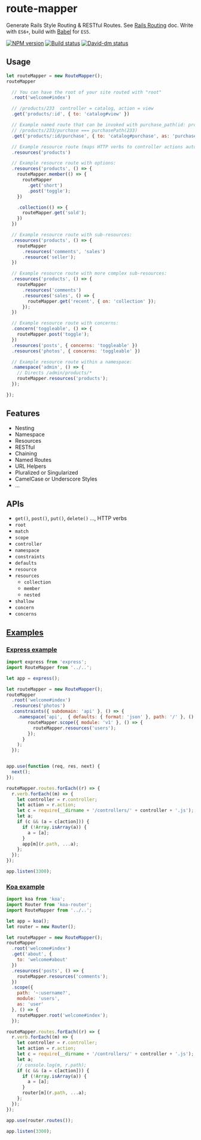 # route-mapper

Generate Rails Style Routing & RESTful Routes. See [Rails Routing][] doc.
Write with `ES6+`, build with [Babel][] for `ES5`.

[![NPM version][npm-image]][npm-url]
[![Build status][travis-image]][travis-url]
[![David-dm status][David-dm-image]][David-dm-url]


## Usage

```js
let routeMapper = new RouteMapper();
routeMapper

  // You can have the root of your site routed with "root"
  .root('welcome#index')

  // /products/233  controller = catalog, action = view
  .get('products/:id', { to: 'catalog#view' })

  // Example named route that can be invoked with purchase_path(id: product.id)
  // /products/233/purchase === purchasePath(233)
  .get('products/:id/purchase', { to: 'catalog#purchase', as: 'purchase' })

  // Example resource route (maps HTTP verbs to controller actions automatically):
  .resources('products')

  // Example resource route with options:
  .resources('products', () => {
    routeMapper.member(() => {
      routeMapper
        .get('short')
        .post('toggle');
    })

    .collection(() => {
      routeMapper.get('sold');
    })
  })

  // Example resource route with sub-resources:
  .resources('products', () => {
    routeMapper
      .resources('comments', 'sales')
      .resource('seller');
  })

  // Example resource route with more complex sub-resources:
  .resources('products', () => {
    routeMapper
      .resources('comments')
      .resources('sales', () => {
        routeMapper.get('recent', { on: 'collection' });
      });
  })

  // Example resource route with concerns:
  .concern('toggleable', () => {
    routeMapper.post('toggle');
  })
  .resources('posts', { concerns: 'toggleable' })
  .resources('photos', { concerns: 'toggleable' })

  // Example resource route within a namespace:
  .namespace('admin', () => {
    // Directs /admin/products/*
    routeMapper.resources('products');
  });

});
```


## Features

* Nesting
* Namespace
* Resources
* RESTful
* Chaining
* Named Routes
* URL Helpers
* Pluralized or Singularized
* CamelCase or Underscore Styles
* ...


## APIs

* `get()`, `post()`, `put()`, `delete()` ..., HTTP verbs
* `root`
* `match`
* `scope`
* `controller`
* `namespace`
* `constraints`
* `defaults`
* `resource`
* `resources`
  * `collection`
  * `member`
  * `nested`
* `shallow`
* `concern`
* `concerns`


## [Examples](./examples)

### [Express example](./examples/express)

```js
import express from 'express';
import RouteMapper from '../..';

let app = express();

let routeMapper = new RouteMapper();
routeMapper
  .root('welcome#index')
  .resources('photos')
  .constraints({ subdomain: 'api' }, () => {
    .namespace('api',  { defaults: { format: 'json' }, path: '/' }, () => {
        routeMapper.scope({ module: 'v1' }, () => {
          routeMapper.resources('users');
        });
      }
    );
  });


app.use(function (req, res, next) {
  next();
});

routeMapper.routes.forEach((r) => {
  r.verb.forEach((m) => {
    let controller = r.controller;
    let action = r.action;
    let c = require(__dirname + '/controllers/' + controller + '.js');
    let a;
    if (c && (a = c[action])) {
      if (!Array.isArray(a)) {
        a = [a];
      }
      app[m](r.path, ...a);
    };
  });
});

app.listen(3300);
```

### [Koa example](./examples/koa)

```js
import koa from 'koa';
import Router from 'koa-router';
import RouteMapper from '../..';

let app = koa();
let router = new Router();

let routeMapper = new RouteMapper();
routeMapper
  .root('welcome#index')
  .get('about', {
    to: 'welcome#about'
  })
  .resources('posts', () => {
    routeMapper.resources('comments');
  })
  .scope({
    path: '~:username?',
    module: 'users',
    as: 'user'
  }, () => {
    routeMapper.root('welcome#index');
  });

routeMapper.routes.forEach((r) => {
  r.verb.forEach((m) => {
    let controller = r.controller;
    let action = r.action;
    let c = require(__dirname + '/controllers/' + controller + '.js');
    let a;
    // console.log(m, r.path);
    if (c && (a = c[action])) {
      if (!Array.isArray(a)) {
        a = [a];
      }
      router[m](r.path, ...a);
    };
  });
});

app.use(router.routes());

app.listen(3300);
```



[Rails Routing]: http://guides.rubyonrails.org/routing.html
[Babel]: https://babeljs.io/
[es6-image]: https://img.shields.io/badge/es-6+-brightgreen.svg?style=flat-square
[es6-url]: https://developer.mozilla.org/en-US/docs/Web/JavaScript/New_in_JavaScript/ECMAScript_6_support_in_Mozilla
[npm-image]: https://img.shields.io/npm/v/route-mapper.svg?style=flat-square
[npm-url]: https://npmjs.org/package/route-mapper
[travis-image]: https://img.shields.io/travis/trekjs/route-mapper/master.svg?style=flat-square
[travis-url]: https://travis-ci.org/trekjs/route-mapper
[David-dm-image]: https://david-dm.org/trekjs/route-mapper.svg?style=flat-square
[David-dm-url]: https://david-dm.org/trekjs/route-mapper
